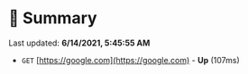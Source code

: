 # 📖 Summary
Last updated: **6/14/2021, 5:45:55 AM**

- `GET` [https://google.com](https://google.com) - **Up** (107ms)
